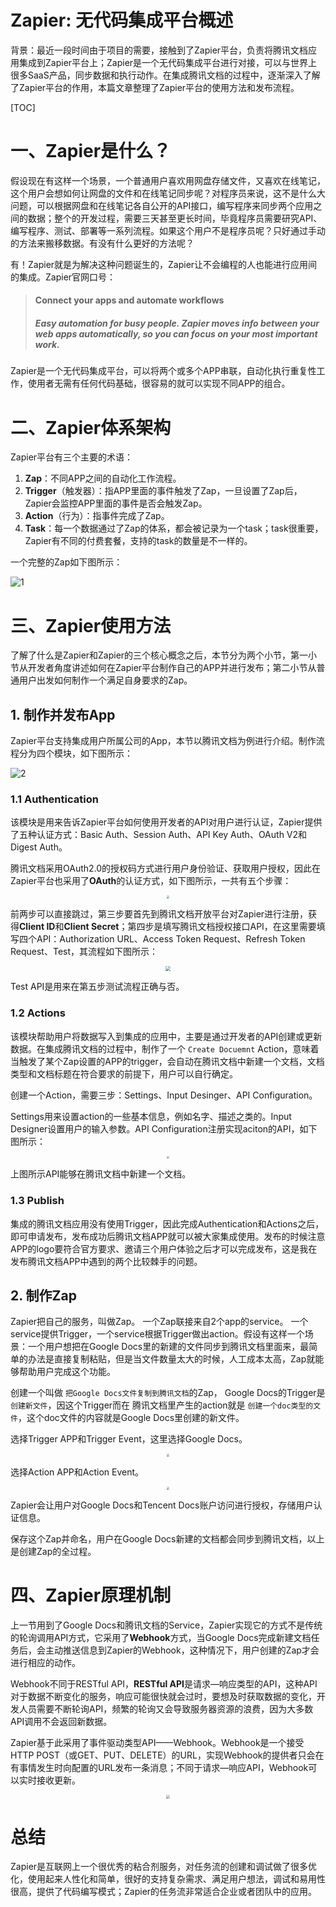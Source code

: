 # Zapier: 无代码集成平台概述

背景：最近一段时间由于项目的需要，接触到了Zapier平台，负责将腾讯文档应用集成到Zapier平台上；Zapier是一个无代码集成平台进行对接，可以与世界上很多SaaS产品，同步数据和执行动作。在集成腾讯文档的过程中，逐渐深入了解了Zapier平台的作用，本篇文章整理了Zapier平台的使用方法和发布流程。

[TOC]

# 一、Zapier是什么？

假设现在有这样一个场景，一个普通用户喜欢用网盘存储文件，又喜欢在线笔记，这个用户会想如何让网盘的文件和在线笔记同步呢？对程序员来说，这不是什么大问题，可以根据网盘和在线笔记各自公开的API接口，编写程序来同步两个应用之间的数据；整个的开发过程，需要三天甚至更长时间，毕竟程序员需要研究API、编写程序、测试、部署等一系列流程。如果这个用户不是程序员呢？只好通过手动的方法来搬移数据。有没有什么更好的方法呢？

有！Zapier就是为解决这种问题诞生的，Zapier让不会编程的人也能进行应用间的集成。Zapier官网口号：

> #### Connect your apps and automate workflows
>
> ##### Easy automation for busy people. Zapier moves info between your web apps automatically, so you can focus on your most important work.

Zapier是一个无代码集成平台，可以将两个或多个APP串联，自动化执行重复性工作，使用者无需有任何代码基础，很容易的就可以实现不同APP的组合。

# 二、Zapier体系架构

 Zapier平台有三个主要的术语：

1. **Zap**：不同APP之间的自动化工作流程。
2. **Trigger**（触发器）：指APP里面的事件触发了Zap，一旦设置了Zap后，Zapier会监控APP里面的事件是否会触发Zap。
3. **Action**（行为）：指事件完成了Zap。
4. **Task**：每一个数据通过了Zap的体系，都会被记录为一个task；task很重要，Zapier有不同的付费套餐，支持的task的数量是不一样的。

一个完整的Zap如下图所示：

![1](../../images/zapier/1.png)

# 三、Zapier使用方法

了解了什么是Zapier和Zapier的三个核心概念之后，本节分为两个小节，第一小节从开发者角度讲述如何在Zapier平台制作自己的APP并进行发布；第二小节从普通用户出发如何制作一个满足自身要求的Zap。

## 1. 制作并发布App

Zapier平台支持集成用户所属公司的App，本节以腾讯文档为例进行介绍。制作流程分为四个模块，如下图所示：

![2](../../images/zapier/2.png)

### 1.1 Authentication

该模块是用来告诉Zapier平台如何使用开发者的API对用户进行认证，Zapier提供了五种认证方式：Basic Auth、Session Auth、API Key Auth、OAuth V2和Digest Auth。

腾讯文档采用OAuth2.0的授权码方式进行用户身份验证、获取用户授权，因此在Zapier平台也采用了**OAuth**的认证方式，如下图所示，一共有五个步骤：

<div style="text-align: center">
<img src="../../images/zapier/3.png" style="zoom:30%" />
</div>

前两步可以直接跳过，第三步要首先到腾讯文档开放平台对Zapier进行注册，获得**Client ID**和**Client Secret**；第四步是填写腾讯文档授权接口API，在这里需要填写四个API：Authorization URL、Access Token Request、Refresh Token Request、Test，其流程如下图所示：

<div style="text-align: center">
<img src="../../images/zapier/4.png" style="zoom:50%" />
</div>

Test API是用来在第五步测试流程正确与否。

### 1.2 Actions

该模块帮助用户将数据写入到集成的应用中，主要是通过开发者的API创建或更新数据。在集成腾讯文档的过程中，制作了一个 `Create Docuemnt` Action，意味着当触发了某个Zap设置的APP的trigger，会自动在腾讯文档中新建一个文档，文档类型和文档标题在符合要求的前提下，用户可以自行确定。

创建一个Action，需要三步：Settings、Input Desinger、API Configuration。

Settings用来设置action的一些基本信息，例如名字、描述之类的。Input Designer设置用户的输入参数。API Configuration注册实现aciton的API，如下图所示：

<div style="text-align: center">
<img src="../../images/zapier/5.png" style="zoom:30%" />
</div>

上图所示API能够在腾讯文档中新建一个文档。

### 1.3 Publish

集成的腾讯文档应用没有使用Trigger，因此完成Authentication和Actions之后，即可申请发布，发布成功后腾讯文档APP就可以被大家集成使用。发布的时候注意APP的logo要符合官方要求、邀请三个用户体验之后才可以完成发布，这是我在发布腾讯文档APP中遇到的两个比较棘手的问题。

## 2. 制作Zap

Zapier把自己的服务，叫做Zap。 一个Zap联接来自2个app的service。 一个service提供Trigger，一个service根据Trigger做出action。假设有这样一个场景：一个用户想把在Google Docs里的新建的文件同步到腾讯文档里面来，最简单的办法是直接复制粘贴，但是当文件数量太大的时候，人工成本太高，Zap就能够帮助用户完成这个功能。

创建一个叫做 `把Google Docs文件复制到腾讯文档`的Zap， Google Docs的Trigger是 `创建新文件`，因这个Trigger而在 腾讯文档里产生的action就是 `创建一个doc类型的文件`，这个doc文件的内容就是Google Docs里创建的新文件。

选择Trigger APP和Trigger Event，这里选择Google Docs。

<div style="text-align: center">
<img src="../../images/zapier/6.png" style="zoom:30%" />
</div>

选择Action APP和Action Event。

<div style="text-align: center">
<img src="../../images/zapier/7.png" style="zoom:30%" />
</div>

Zapier会让用户对Google Docs和Tencent Docs账户访问进行授权，存储用户认证信息。

保存这个Zap并命名，用户在Google Docs新建的文档都会同步到腾讯文档，以上是创建Zap的全过程。

# 四、Zapier原理机制

上一节用到了Google Docs和腾讯文档的Service，Zapier实现它的方式不是传统的轮询调用API方式，它采用了**Webhook**方式，当Google Docs完成新建文档任务后，会主动推送信息到Zapier的Webhook，这种情况下，用户创建的Zap才会进行相应的动作。

Webhook不同于RESTful API，**RESTful API**是请求—响应类型的API，这种API对于数据不断变化的服务，响应可能很快就会过时，要想及时获取数据的变化，开发人员需要不断轮询API，频繁的轮询又会导致服务器资源的浪费，因为大多数API调用不会返回新数据。

Zapier基于此采用了事件驱动类型API——Webhook。Webhook是一个接受HTTP POST（或GET、PUT、DELETE）的URL，实现Webhook的提供者只会在有事情发生时向配置的URL发布一条消息；不同于请求—响应API，Webhook可以实时接收更新。

<div style="text-align: center">
<img src="../../images/zapier/8.png" style="zoom:40%" />
</div>

# 总结

Zapier是互联网上一个很优秀的粘合剂服务，对任务流的创建和调试做了很多优化，使用起来人性化和简单，很好的支持复杂需求、满足用户想法，调试和易用性很高，提供了代码编写模式；Zapier的任务流非常适合企业或者团队中的应用。
